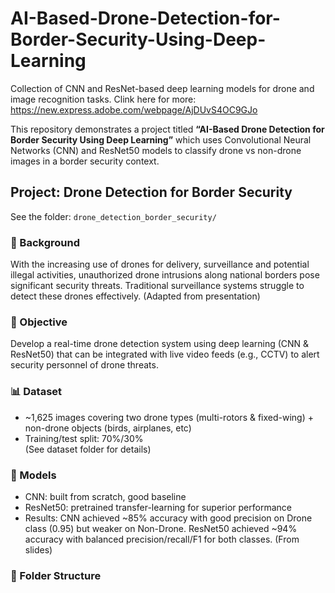 # AI-Based-Drone-Detection-for-Border-Security-Using-Deep-Learning
Collection of CNN and ResNet-based deep learning models for drone and image recognition tasks. Clink here for more: https://new.express.adobe.com/webpage/AjDUvS4OC9GJo



This repository demonstrates a project titled **“AI-Based Drone Detection for Border Security Using Deep Learning”** which uses Convolutional Neural Networks (CNN) and ResNet50 models to classify drone vs non-drone images in a border security context.

## Project: Drone Detection for Border Security
See the folder: `drone_detection_border_security/`

### 🚀 Background
With the increasing use of drones for delivery, surveillance and potential illegal activities, unauthorized drone intrusions along national borders pose significant security threats. Traditional surveillance systems struggle to detect these drones effectively. (Adapted from presentation)  

### 🎯 Objective
Develop a real-time drone detection system using deep learning (CNN & ResNet50) that can be integrated with live video feeds (e.g., CCTV) to alert security personnel of drone threats.  

### 📊 Dataset 
- ~1,625 images covering two drone types (multi-rotors & fixed-wing) + non-drone objects (birds, airplanes, etc)  
- Training/test split: 70%/30%  
(See dataset folder for details)  

### 🧠 Models
- CNN: built from scratch, good baseline  
- ResNet50: pretrained transfer-learning for superior performance  
- Results: CNN achieved ~85% accuracy with good precision on Drone class (0.95) but weaker on Non-Drone. ResNet50 achieved ~94% accuracy with balanced precision/recall/F1 for both classes. (From slides)  

### 📁 Folder Structure
